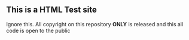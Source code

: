 ## This is a HTML Test site ##

Ignore this. All copyright on this repository **ONLY** is released and this all code is open to the public
